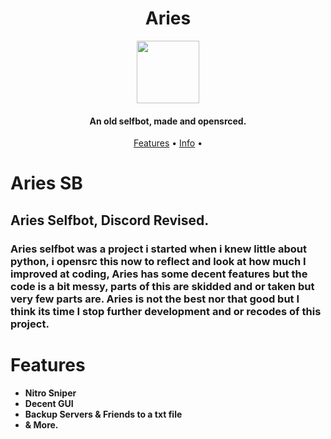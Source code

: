 <h1 align="center">Aries</h1>

<p align="center">
  <img width="100" height="100" src="https://cdn.discordapp.com/attachments/715671505211490315/1023738310713159772/ariesnobg.png">
</p>

<h4 align="center">An old selfbot, made and opensrced.</h4>

<p align="center">
  <a href="#features">Features</a> •
  <a href="#Aries SB">Info</a> •
</p>

# Aries SB
##  Aries Selfbot, Discord Revised.
### Aries selfbot was a project i started when i knew little about python, i opensrc this now to reflect and look at how much I improved at coding, Aries has some decent features but the code is a bit messy, parts of this are skidded and or taken but very few parts are. Aries is not the best nor that good but I think its time I stop further development and or recodes of this project.
# Features
- **Nitro Sniper**
- **Decent GUI**
- **Backup Servers & Friends to a txt file**
- **& More.**

